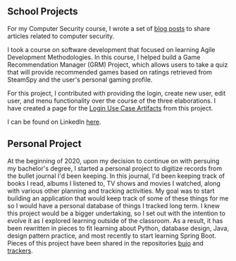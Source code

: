 ## School Projects

For my Computer Security course, I wrote a set of [blog posts](https://oneexists.github.io/blog/all) to share articles related to computer security. 

I took a course on software development that focused on learning Agile Development Methodologies. In this course, I helped build a Game Recommendation Manager (GRM) Project, which allows users to take a quiz that will provide recommended games based on ratings retrieved from SteamSpy and the user's personal gaming profile. 

For this project, I contributed with providing the login, create new user, edit user, and menu functionality over the course of the three elaborations.
I have created a page for the [Login Use Case Artifacts](https://oneexists.github.io/html/GRM_Login_Use_Case.html) from this project.

I can be found on LinkedIn [here](https://www.linkedin.com/in/skylar-lynner-826079188/).

## Personal Project

At the beginning of 2020, upon my decision to continue on with persuing my bachelor's degree, I started a personal project to digitize records from the bullet journal I'd been keeping. In this journal, I'd been keeping track of books I read, albums I listened to, TV shows and movies I watched, along with various other planning and tracking activities. My goal was to start building an application that would keep track of some of these things for me so I would have a personal database of things I tracked long term. I knew this project would be a bigger undertaking, so I set out with the intention to evolve it as I explored learning outside of the classroom. As a result, it has been rewritten in pieces to fit learning about Python, database design, Java, design pattern practice, and most recently to start learning Spring Boot. Pieces of this project have been shared in the repositories [bujo](https://github.com/oneexists/bujo) and [trackers](https://github.com/oneexists/trackers).

